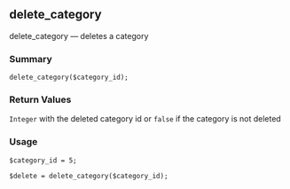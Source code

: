 ## delete_category

delete_category — deletes a category

### Summary

    delete_category($category_id);

### Return Values

`Integer` with the deleted category id or `false` if the category is not deleted

### Usage

    $category_id = 5;

    $delete = delete_category($category_id);

 